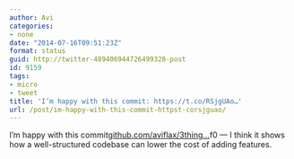 ```yaml
---
author: Avi
categories:
- none
date: "2014-07-16T09:51:23Z"
format: status
guid: http://twitter-489406944726499328-post
id: 9159
tags:
- micro
- tweet
title: 'I’m happy with this commit: https://t.co/RSjgUAo…'
url: /post/im-happy-with-this-commit-httpst-corsjguao/
---
```

I’m happy with this commit[github.com/aviflax/3thing…](https://github.com/aviflax/3things/commit/258a8c83f367d5992cece064c5ecd61ef5dab8c9)f0 — I think it shows how a well-structured codebase can lower the cost of adding features.